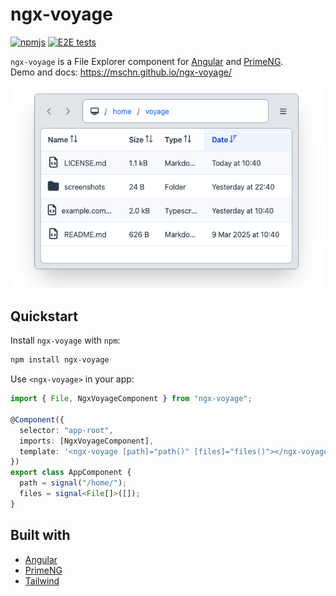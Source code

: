 # ngx-voyage

[![npmjs](https://img.shields.io/npm/v/ngx-voyage?color=blue)](https://www.npmjs.com/package/ngx-voyage)
[![E2E tests](https://github.com/mschn/ngx-voyage/actions/workflows/e2e_tests.yml/badge.svg)](https://github.com/mschn/ngx-voyage/actions/workflows/e2e_tests.yml)

`ngx-voyage` is a File Explorer component for [Angular](https://angular.dev/) and [PrimeNG](https://primeng.org/).\
Demo and docs: https://mschn.github.io/ngx-voyage/

<p align="center">
  <img src="projects/demo/public/readme.png" width="" />
</p>

## Quickstart

Install `ngx-voyage` with `npm`:

```bash
npm install ngx-voyage
```

Use `<ngx-voyage>` in your app:

```ts
import { File, NgxVoyageComponent } from "ngx-voyage";

@Component({
  selector: "app-root",
  imports: [NgxVoyageComponent],
  template: '<ngx-voyage [path]="path()" [files]="files()"></ngx-voyage>',
})
export class AppComponent {
  path = signal("/home/");
  files = signal<File[]>([]);
}
```

## Built with

- [Angular](https://angular.dev/)
- [PrimeNG](https://primeng.org/)
- [Tailwind](https://tailwindcss.com/)
